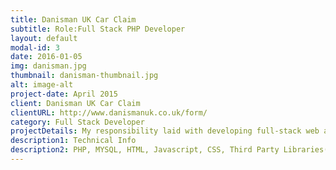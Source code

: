 ```yaml
---
title: Danisman UK Car Claim
subtitle: Role:Full Stack PHP Developer
layout: default
modal-id: 3
date: 2016-01-05
img: danisman.jpg
thumbnail: danisman-thumbnail.jpg
alt: image-alt
project-date: April 2015
client: Danisman UK Car Claim
clientURL: http://www.danismanuk.co.uk/form/
category: Full Stack Developer
projectDetails: My responsibility laid with developing full-stack web application include design ux.
description1: Technical Info
description2: PHP, MYSQL, HTML, Javascript, CSS, Third Party Libraries(Bootstrap, Datatable JQuery, Form Validation)
---
```

